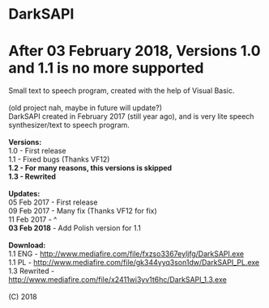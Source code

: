 # DarkSAPI
# After 03 February 2018, Versions 1.0 and 1.1 is no more supported
Small text to speech program, created with the help of Visual Basic.<br>
<br>
(old project nah, maybe in future will update?)<br>
DarkSAPI created in February 2017 (still year ago), and is very lite speech synthesizer/text to speech program.<br>
<br>
<b>Versions:</b><br>
1.0 - First release<br>
1.1 - Fixed bugs (Thanks VF12)<br>
**1.2 - For many reasons, this versions is skipped**<br>
**1.3 - Rewrited**<br>
<br>
<b>Updates:</b><br>
05 Feb 2017 - First release<br>
09 Feb 2017 - Many fix (Thanks VF12 for fix)<br>
11 Feb 2017 -                              ^                                                                                                                    
<b>03 Feb 2018</b> - Add Polish version for 1.1<br>
<br>
<b>Download:</b><br>
1.1 ENG - http://www.mediafire.com/file/fxzso3367eyljfg/DarkSAPI.exe<br>
1.1 PL - http://www.mediafire.com/file/gk344yyq3son1dw/DarkSAPI_PL.exe<br>
1.3 Rewrited - http://www.mediafire.com/file/x2411wi3yv1t6hc/DarkSAPI_1.3.exe<br>
<br>
(C) 2018<br>
